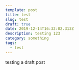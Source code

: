```yaml
---
template: post
title: test
slug: test
draft: true
date: 2019-12-14T16:32:02.313Z
description: testing 123
category: something
tags:
  - test
---
```

testing a draft post
